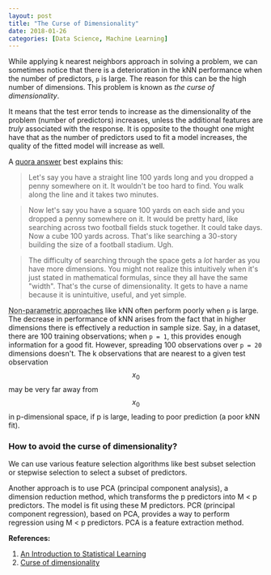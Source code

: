 ```yaml
---
layout: post
title: "The Curse of Dimensionality"
date: 2018-01-26
categories: [Data Science, Machine Learning]
---
```


While applying k nearest neighbors approach in solving a problem, we can sometimes notice that there is a deterioration in the kNN performance when the number of predictors, `p` is large. The reason for this can be the high number of dimensions. This problem is known as *the curse of dimensionality*.

It means that the test error tends to increase as the dimensionality of the problem (number of predictors) increases, unless the additional features are *truly* associated with the response. It is opposite to the thought one might have that as the number of predictors used to fit a model increases, the quality of the fitted model will increase as well.

A [quora answer](https://www.quora.com/What-is-the-curse-of-dimensionality/answer/Kevin-Lacker?share=f6be224e&srid=4Ozb) best explains this:
> Let's say you have a straight line 100 yards long and you dropped a penny somewhere on it. It wouldn't be too hard to find. You walk along the line and it takes two minutes.

> Now let's say you have a square 100 yards on each side and you dropped a penny somewhere on it. It would be pretty hard, like searching across two football fields stuck together. It could take days.  
Now a cube 100 yards across. That's like searching a 30-story building the size of a football stadium. Ugh.

> The difficulty of searching through the space gets a *lot* harder as you have more dimensions. You might not realize this intuitively when it's just stated in mathematical formulas, since they all have the same "width". That's the curse of dimensionality. It gets to have a name because it is unintuitive, useful, and yet simple.

<abbr title="These methods don't make explicit assumptions about the functional form of function f that explains the relationship b/w predictiors and response; instead they seek an estimate of f that gets as close to data points as possible.">Non-parametric approaches</abbr> like kNN often perform poorly when `p` is large. The decrease in performance of kNN arises from the fact that in higher dimensions there is effectively a reduction in sample size. Say, in a dataset, there are 100 training observations; when `p = 1`, this provides enough information for a good fit. However, spreading 100 observations over `p = 20` dimensions doesn't. The k observations that are nearest to a given test observation $$x_{0}$$ may be very far away from $$x_{0}$$ in p-dimensional space, if p is large, leading to poor prediction (a poor kNN fit).

### How to avoid the curse of dimensionality?

We can use various feature selection algorithms like best subset selection or stepwise selection to select a subset of predictors.

Another approach is to use PCA (principal component analysis), a dimension reduction method, which transforms the p predictors into M < p predictors. The model is fit using these M predictors. PCR (principal component regression), based on PCA, provides a way to perform regression using M < p predictors. PCA is a feature extraction method.

**References:**  
1. [An Introduction to Statistical Learning](http://www-bcf.usc.edu/~gareth/ISL/)
2. [Curse of dimensionality](https://en.wikipedia.org/wiki/Curse_of_dimensionality)  

